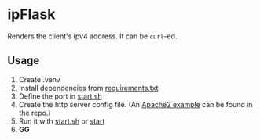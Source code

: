 # ipFlask

Renders the client's ipv4 address.
It can be ```curl```-ed.

## Usage
1. Create .venv
2. Install dependencies from [requirements.txt](./requirements.txt)
3. Define the port in [start.sh](./start.sh)
4. Create the http server config file. (An [Apache2 example](./etc/apache2.config) can be found in the repo.)
5. Run it with [start.sh](./start.sh) or [start](./start)
6. **GG**
